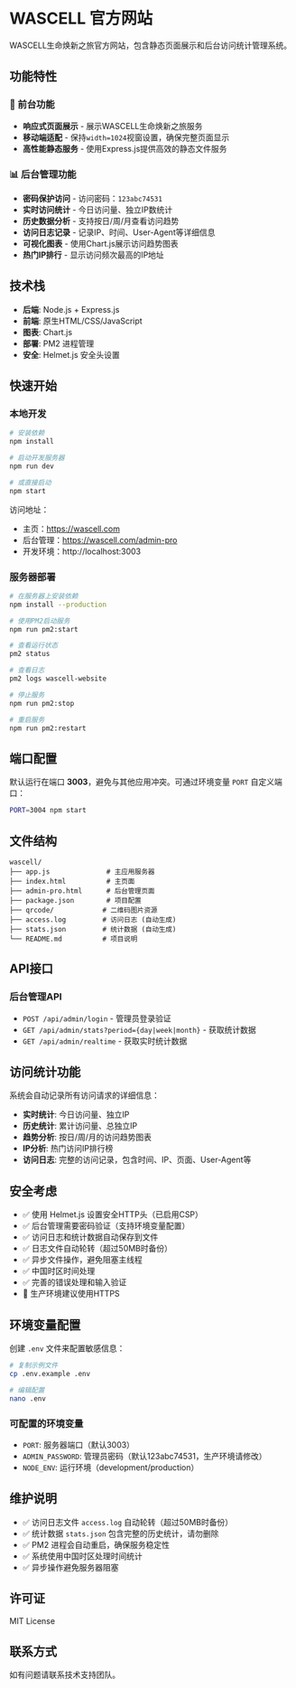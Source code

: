 # WASCELL 官方网站

WASCELL生命焕新之旅官方网站，包含静态页面展示和后台访问统计管理系统。

## 功能特性

### 🌟 前台功能
- **响应式页面展示** - 展示WASCELL生命焕新之旅服务
- **移动端适配** - 保持`width=1024`视窗设置，确保完整页面显示
- **高性能静态服务** - 使用Express.js提供高效的静态文件服务

### 📊 后台管理功能
- **密码保护访问** - 访问密码：`123abc74531`
- **实时访问统计** - 今日访问量、独立IP数统计
- **历史数据分析** - 支持按日/周/月查看访问趋势
- **访问日志记录** - 记录IP、时间、User-Agent等详细信息
- **可视化图表** - 使用Chart.js展示访问趋势图表
- **热门IP排行** - 显示访问频次最高的IP地址

## 技术栈

- **后端**: Node.js + Express.js
- **前端**: 原生HTML/CSS/JavaScript
- **图表**: Chart.js
- **部署**: PM2 进程管理
- **安全**: Helmet.js 安全头设置

## 快速开始

### 本地开发

```bash
# 安装依赖
npm install

# 启动开发服务器
npm run dev

# 或直接启动
npm start
```

访问地址：
- 主页：https://wascell.com
- 后台管理：https://wascell.com/admin-pro
- 开发环境：http://localhost:3003

### 服务器部署

```bash
# 在服务器上安装依赖
npm install --production

# 使用PM2启动服务
npm run pm2:start

# 查看运行状态
pm2 status

# 查看日志
pm2 logs wascell-website

# 停止服务
npm run pm2:stop

# 重启服务
npm run pm2:restart
```

## 端口配置

默认运行在端口 **3003**，避免与其他应用冲突。可通过环境变量 `PORT` 自定义端口：

```bash
PORT=3004 npm start
```

## 文件结构

```
wascell/
├── app.js              # 主应用服务器
├── index.html          # 主页面
├── admin-pro.html      # 后台管理页面
├── package.json        # 项目配置
├── qrcode/            # 二维码图片资源
├── access.log         # 访问日志 (自动生成)
├── stats.json         # 统计数据 (自动生成)
└── README.md          # 项目说明
```

## API接口

### 后台管理API

- `POST /api/admin/login` - 管理员登录验证
- `GET /api/admin/stats?period={day|week|month}` - 获取统计数据
- `GET /api/admin/realtime` - 获取实时统计数据

## 访问统计功能

系统会自动记录所有访问请求的详细信息：

- **实时统计**: 今日访问量、独立IP
- **历史统计**: 累计访问量、总独立IP
- **趋势分析**: 按日/周/月的访问趋势图表
- **IP分析**: 热门访问IP排行榜
- **访问日志**: 完整的访问记录，包含时间、IP、页面、User-Agent等

## 安全考虑

- ✅ 使用 Helmet.js 设置安全HTTP头（已启用CSP）
- ✅ 后台管理需要密码验证（支持环境变量配置）
- ✅ 访问日志和统计数据自动保存到文件
- ✅ 日志文件自动轮转（超过50MB时备份）
- ✅ 异步文件操作，避免阻塞主线程
- ✅ 中国时区时间处理
- ✅ 完善的错误处理和输入验证
- 🔧 生产环境建议使用HTTPS

## 环境变量配置

创建 `.env` 文件来配置敏感信息：

```bash
# 复制示例文件
cp .env.example .env

# 编辑配置
nano .env
```

### 可配置的环境变量
- `PORT`: 服务器端口（默认3003）
- `ADMIN_PASSWORD`: 管理员密码（默认123abc74531，生产环境请修改）
- `NODE_ENV`: 运行环境（development/production）

## 维护说明

- ✅ 访问日志文件 `access.log` 自动轮转（超过50MB时备份）
- ✅ 统计数据 `stats.json` 包含完整的历史统计，请勿删除
- ✅ PM2 进程会自动重启，确保服务稳定性
- ✅ 系统使用中国时区处理时间统计
- ✅ 异步操作避免服务器阻塞

## 许可证

MIT License

## 联系方式

如有问题请联系技术支持团队。 